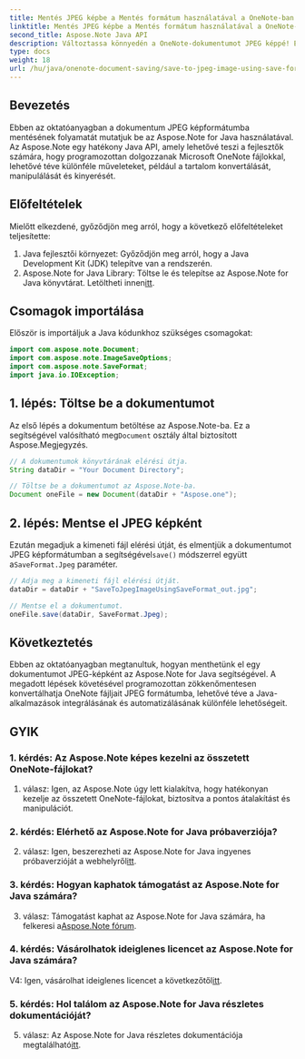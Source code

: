```yaml
---
title: Mentés JPEG képbe a Mentés formátum használatával a OneNote-ban
linktitle: Mentés JPEG képbe a Mentés formátum használatával a OneNote-ban
second_title: Aspose.Note Java API
description: Változtassa könnyedén a OneNote-dokumentumot JPEG képpé! Ez a Java oktatóanyag az Aspose.Note használatát mutatja be. Konvertálás és automatizálás kódpéldákkal! #OneNote #Java #Aspose
type: docs
weight: 18
url: /hu/java/onenote-document-saving/save-to-jpeg-image-using-save-format/
---
```

## Bevezetés

Ebben az oktatóanyagban a dokumentum JPEG képformátumba mentésének folyamatát mutatjuk be az Aspose.Note for Java használatával. Az Aspose.Note egy hatékony Java API, amely lehetővé teszi a fejlesztők számára, hogy programozottan dolgozzanak Microsoft OneNote fájlokkal, lehetővé téve különféle műveleteket, például a tartalom konvertálását, manipulálását és kinyerését.

## Előfeltételek

Mielőtt elkezdené, győződjön meg arról, hogy a következő előfeltételeket teljesítette:

1. Java fejlesztői környezet: Győződjön meg arról, hogy a Java Development Kit (JDK) telepítve van a rendszerén.
2.  Aspose.Note for Java Library: Töltse le és telepítse az Aspose.Note for Java könyvtárat. Letöltheti innen[itt](https://releases.aspose.com/note/java/).

## Csomagok importálása

Először is importáljuk a Java kódunkhoz szükséges csomagokat:

```java
import com.aspose.note.Document;
import com.aspose.note.ImageSaveOptions;
import com.aspose.note.SaveFormat;
import java.io.IOException;
```

## 1. lépés: Töltse be a dokumentumot

 Az első lépés a dokumentum betöltése az Aspose.Note-ba. Ez a segítségével valósítható meg`Document` osztály által biztosított Aspose.Megjegyzés.

```java
// A dokumentumok könyvtárának elérési útja.
String dataDir = "Your Document Directory";

// Töltse be a dokumentumot az Aspose.Note-ba.
Document oneFile = new Document(dataDir + "Aspose.one");
```

## 2. lépés: Mentse el JPEG képként

 Ezután megadjuk a kimeneti fájl elérési útját, és elmentjük a dokumentumot JPEG képformátumban a segítségével`save()` módszerrel együtt a`SaveFormat.Jpeg` paraméter.

```java
// Adja meg a kimeneti fájl elérési útját.
dataDir = dataDir + "SaveToJpegImageUsingSaveFormat_out.jpg";

// Mentse el a dokumentumot.
oneFile.save(dataDir, SaveFormat.Jpeg);
```

## Következtetés

Ebben az oktatóanyagban megtanultuk, hogyan menthetünk el egy dokumentumot JPEG-képként az Aspose.Note for Java segítségével. A megadott lépések követésével programozottan zökkenőmentesen konvertálhatja OneNote fájljait JPEG formátumba, lehetővé téve a Java-alkalmazások integrálásának és automatizálásának különféle lehetőségeit.

## GYIK

### 1. kérdés: Az Aspose.Note képes kezelni az összetett OneNote-fájlokat?

1. válasz: Igen, az Aspose.Note úgy lett kialakítva, hogy hatékonyan kezelje az összetett OneNote-fájlokat, biztosítva a pontos átalakítást és manipulációt.

### 2. kérdés: Elérhető az Aspose.Note for Java próbaverziója?

 2. válasz: Igen, beszerezheti az Aspose.Note for Java ingyenes próbaverzióját a webhelyről[itt](https://releases.aspose.com/).

### 3. kérdés: Hogyan kaphatok támogatást az Aspose.Note for Java számára?

 3. válasz: Támogatást kaphat az Aspose.Note for Java számára, ha felkeresi a[Aspose.Note fórum](https://forum.aspose.com/c/note/28).

### 4. kérdés: Vásárolhatok ideiglenes licencet az Aspose.Note for Java számára?

 V4: Igen, vásárolhat ideiglenes licencet a következőtől[itt](https://purchase.aspose.com/temporary-license/).

### 5. kérdés: Hol találom az Aspose.Note for Java részletes dokumentációját?

5. válasz: Az Aspose.Note for Java részletes dokumentációja megtalálható[itt](https://reference.aspose.com/note/java/).